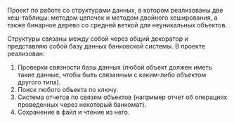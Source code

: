 Проект по работе со структурами данных, в котором реализованы две хеш-таблицы: методом цепочек и методом двойного хеширования, а также бинарное дерево со средней веткой для неуникальных объектов.

Структуры связаны между собой через общий декоратор и представляю собой базу данных банковской системы.
В проекте реализован: 
  1. Проверки связности базы данных (любой объект должен иметь такие данные, чтобы быть связанным с каким-либо объектом другого типа).
  2. Поиск любого объекта по ключу.
  3. Система отчетов по связям объектов (например отчет об операциях проведенных через некоторый банкомат).
  4. Сохранение в файл и чтение из него.
